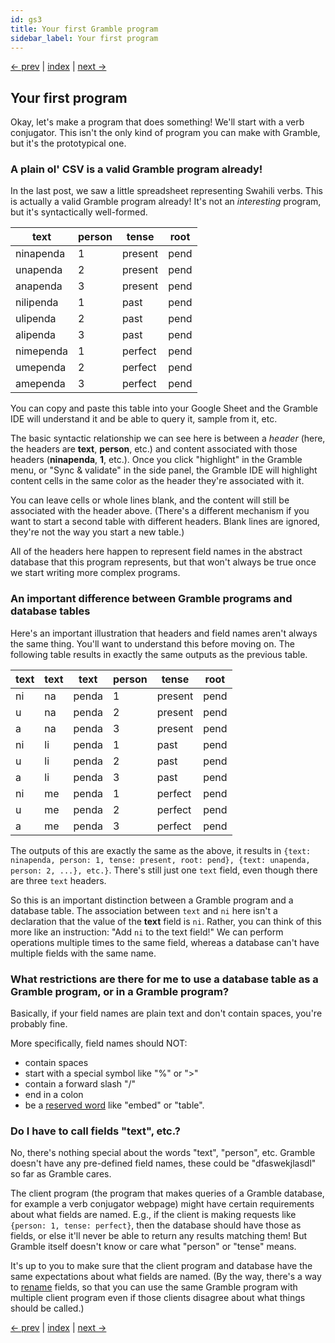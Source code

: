 ```yaml
---
id: gs3
title: Your first Gramble program
sidebar_label: Your first program
---
```


[<- prev](what-is-gramble) | [index](../) | [next ->](symbol-names)

## Your first program

Okay, let's make a program that does something!  We'll start with a verb conjugator.  This isn't the only kind of program you can make with Gramble, but it's the prototypical one.

### A plain ol' CSV is a valid Gramble program already!

In the last post, we saw a little spreadsheet representing Swahili verbs.  This is actually a valid Gramble program already!  It's not an *interesting* program, but it's syntactically well-formed.  

| text  | person | tense | root |
|-----------|--------|-------|-----|
| ninapenda | 1 | present | pend |
| unapenda | 2 | present |  pend |
| anapenda | 3 | present |  pend |
| nilipenda | 1 | past |  pend |
| ulipenda | 2 | past |  pend |
| alipenda | 3 | past | pend |
| nimependa | 1 | perfect | pend |
| umependa | 2 | perfect | pend |
| amependa | 3 | perfect | pend |

You can copy and paste this table into your Google Sheet and the Gramble IDE will understand it and be able to query it, sample from it, etc.

The basic syntactic relationship we can see here is between a *header* (here, the headers are **text**, **person**, etc.) and content associated with those headers (**ninapenda**, **1**, etc.).  Once you click "highlight" in the Gramble menu, or "Sync & validate" in the side panel, the Gramble IDE will highlight content cells in the same color as the header they're associated with it.  

You can leave cells or whole lines blank, and the content will still be associated with the header above.  (There's a different mechanism if you want to start a second table with different headers.  Blank lines are ignored, they're not the way you start a new table.)

All of the headers here happen to represent field names in the abstract database that this program represents, but that won't always be true once we start writing more complex programs.

### An important difference between Gramble programs and database tables

Here's an important illustration that headers and field names aren't always the same thing.  You'll want to understand this before moving on.  The following table results in exactly the same outputs as the previous table. 

| text | text | text | person | tense | root |
|----|----|-------|--------|-------|-----|
| ni | na | penda | 1 | present | pend |
| u  | na | penda | 2 | present |  pend |
| a  | na | penda | 3 | present |  pend |
| ni | li | penda | 1 | past |  pend |
| u  | li | penda | 2 | past |  pend |
| a  | li | penda | 3 | past | pend |
| ni | me | penda | 1 | perfect | pend |
| u  | me | penda | 2 | perfect | pend |
| a  | me | penda | 3 | perfect | pend |

The outputs of this are exactly the same as the above, it results in ``{text: ninapenda, person: 1, tense: present, root: pend}, {text: unapenda, person: 2, ...}, etc.}``.  There's still just one ``text`` field, even though there are three ``text`` headers.

So this is an important distinction between a Gramble program and a database table.  The association between ``text`` and ``ni`` here isn't a declaration that the value of the **text** field is ``ni``.  Rather, you can think of this more like an instruction: "Add ``ni`` to the text field!"  We can perform operations multiple times to the same field, whereas a database can't have multiple fields with the same name.

### What restrictions are there for me to use a database table as a Gramble program, or in a Gramble program?

Basically, if your field names are plain text and don't contain spaces, you're probably fine.

More specifically, field names should NOT:

* contain spaces
* start with a special symbol like "%" or ">" 
* contain a forward slash "/"
* end in a colon
* be a [reserved word](../reference/reserved-words) like "embed" or "table".

### Do I have to call fields "text", etc.?

No, there's nothing special about the words "text", "person", etc.  Gramble doesn't have any pre-defined field names, these could be "dfaswekjlasdl" so far as Gramble cares.

The client program (the program that makes queries of a Gramble database, for example a verb conjugator webpage) might have certain requirements about what fields are named. E.g., if the client is making requests like ``{person: 1, tense: perfect}``, then the database should have those as fields, or else it'll never be able to return any results matching them!  But Gramble itself doesn't know or care what "person" or "tense" means.

It's up to you to make sure that the client program and database have the same expectations about what fields are named.  (By the way, there's a way to [rename](../reference/remane) fields, so that you can use the same Gramble program with multiple client program even if those clients disagree about what things should be called.)

[<- prev](what-is-gramble) | [index](../) | [next ->](symbol-names)
